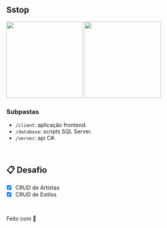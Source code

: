 ## Sstop

<p>
    <img src="https://github.com/amadorgabriel/2s2019-fullstack-exercises/blob/master/Sstop/client/src/assets/img/sstop-index.png" height="200px">
    <img src="https://github.com/amadorgabriel/2s2019-fullstack-exercises/blob/master/Sstop/client/src/assets/img/sstop-artists.png" height="200px">
</p>


### Subpastas

- `/client`: aplicação frontend.
- `/database`: scripts SQL Server.
- `/server`: api C#.

&nbsp;

## 📋 Desafio

- [X] CRUD de Artistas
- [X] CRUD de Estilos

&nbsp;

Feito com 💜 
